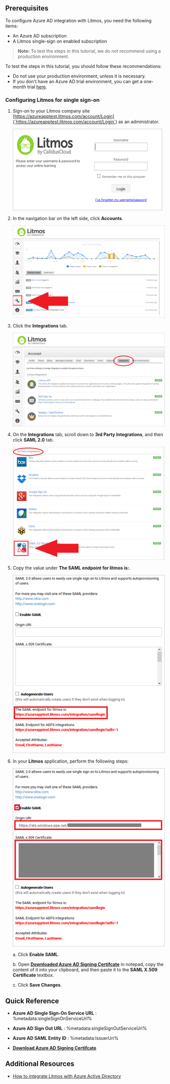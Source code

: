 ## Prerequisites

To configure Azure AD integration with Litmos, you need the following items:

- An Azure AD subscription
- A Litmos single-sign on enabled subscription

> **Note:**
> To test the steps in this tutorial, we do not recommend using a production environment.

To test the steps in this tutorial, you should follow these recommendations:

- Do not use your production environment, unless it is necessary.
- If you don't have an Azure AD trial environment, you can get a one-month trial [here](https://azure.microsoft.com/pricing/free-trial/).

### Configuring Litmos for single sign-on

1. Sign-on to your Litmos company site [https://azureapptest.litmos.com/account/Login](`https://azureapptest.litmos.com/account/Login`) as an administrator.
   
    ![Azure AD Single Sign-On][21] 

2. In the navigation bar on the left side, click **Accounts**.
   
    ![Azure AD Single Sign-On][22] 

3. Click the **Integrations** tab.
   
    ![Azure AD Single Sign-On][23] 

4. On the **Integrations** tab, scroll down to **3rd Party Integrations**, and then click **SAML 2.0** tab.
   
    ![Azure AD Single Sign-On][24] 

5. Copy the value under **The SAML endpoint for litmos is:**.
   
    ![Azure AD Single Sign-On][26] 

6. In your **Litmos** application, perform the following steps:
    
     ![Azure AD Single Sign-On][25] 
     
	 a. Click **Enable SAML**.
    
	 b. Open **[Downloaded Azure AD Signing Certifcate](%metadata:CertificateDownloadRawUrl%)** in notepad, copy the content of it into your clipboard, and then paste it to the **SAML X.509 Certificate** textbox.
	 
	 c. Click **Save Changes**.

## Quick Reference

* **Azure AD Single Sign-On Service URL** : %metadata:singleSignOnServiceUrl%

* **Azure AD Sign Out URL** : %metadata:singleSignOutServiceUrl%

* **Azure AD SAML Entity ID** : %metadata:IssuerUri%

* **[Download Azure AD Signing Certifcate](%metadata:CertificateDownloadRawUrl%)**

## Additional Resources

* [How to integrate Litmos with Azure Active Directory](https://docs.microsoft.com/azure/active-directory/active-directory-saas-litmos-tutorial)

<!--Image references-->

[21]: ./media/tutorial_litmos_60.png
[22]: ./media/tutorial_litmos_61.png
[23]: ./media/tutorial_litmos_62.png
[24]: ./media/tutorial_litmos_63.png
[25]: ./media/tutorial_litmos_64.png
[26]: ./media/tutorial_litmos_65.png
